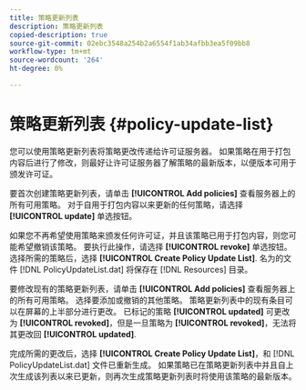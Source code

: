 ```yaml
---
title: 策略更新列表
description: 策略更新列表
copied-description: true
source-git-commit: 02ebc3548a254b2a6554f1ab34afbb3ea5f09bb8
workflow-type: tm+mt
source-wordcount: '264'
ht-degree: 0%

---
```


# 策略更新列表 {#policy-update-list}

您可以使用策略更新列表将策略更改传递给许可证服务器。 如果策略在用于打包内容后进行了修改，则最好让许可证服务器了解策略的最新版本，以便版本可用于颁发许可证。

要首次创建策略更新列表，请单击 **[!UICONTROL Add policies]** 查看服务器上的所有可用策略。 对于自用于打包内容以来更新的任何策略，请选择 **[!UICONTROL update]** 单选按钮。

如果您不再希望使用策略来颁发任何许可证，并且该策略已用于打包内容，则您可能希望撤销该策略。 要执行此操作，请选择 **[!UICONTROL revoke]** 单选按钮。 选择所需的策略后，选择 **[!UICONTROL Create Policy Update List]**. 名为的文件 [!DNL PolicyUpdateList.dat] 将保存在 [!DNL Resources] 目录。

要修改现有的策略更新列表，请单击 **[!UICONTROL Add policies]** 查看服务器上的所有可用策略。 选择要添加或撤销的其他策略。 策略更新列表中的现有条目可以在屏幕的上半部分进行更改。 已标记的策略 **[!UICONTROL updated]** 可更改为 **[!UICONTROL revoked]**，但是一旦策略为 **[!UICONTROL revoked]**，无法将其更改回 **[!UICONTROL updated]**.

完成所需的更改后，选择 **[!UICONTROL Create Policy Update List]**，和 [!DNL PolicyUpdateList.dat] 文件已重新生成。 如果策略已在策略更新列表中并且自上次生成该列表以来已更新，则再次生成策略更新列表时将使用该策略的最新版本。
